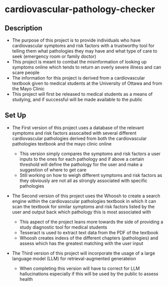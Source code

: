 # cardiovascular-pathology-checker

## Description
- The purpose of this project is to provide individuals who have cardiovascular symptoms and risk factors with a trustworthy tool for telling
  them what pathologies they may have and what type of care to seek (emergency room or family doctor)
- This project is meant to combat the misinformation of looking up symptoms online which tends to return an overly severe illness and can scare people
- The information for this project is derived from a cardiovascular textbook given to medical students at the University of Ottawa and from the Mayo Clinic
- This project will first be released to medical students as a means of studying, and if successful will be made available to the public

## Set Up
- The First version of this project uses a database of the relevant symptoms and risk factors assocaited with several different cardiovascular pathologies
  derived from both the cardiovascular pathologies textbook and the mayo clinic online
  - This version simply compares the symptoms and risk factors a user inputs to the ones for each pathology and if above a certain threshold will define
      the pathology for the user and make a suggestion of where to get care
  - Still working on how to weigh different symptoms and risk factors as they obviously are not all as strongly associated with specific pathologies
  
- The Second version of this project uses the Whoosh to create a search engine within the cardiovascular pathologies textbook in which it can scan the textbook
  for similar symptoms and risk factors listed by the user and output back which pathology this is most associated with
  - This aspect of the project leans more towards the side of providing a study diagnostic tool for medical students
  - Tesseract is used to extract text data from the PDF of the textbook
  - Whoosh creates indexs of the different chapters (pathologies) and assess which has the greatest matching with the user input

- The Third version of this project will incorporate the usage of a large language model (LLM) for retrieval-augmented generateion 
  - When completing this version will have to correct for LLM hallucinations especially if this will be used by the public to assess health
